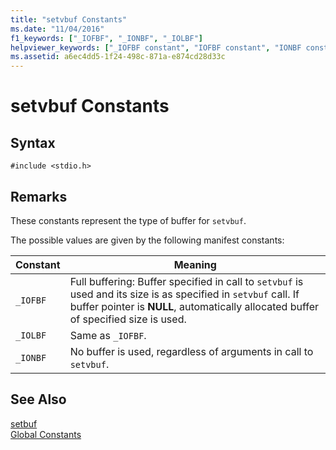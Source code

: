 ```yaml
---
title: "setvbuf Constants"
ms.date: "11/04/2016"
f1_keywords: ["_IOFBF", "_IONBF", "_IOLBF"]
helpviewer_keywords: ["_IOFBF constant", "IOFBF constant", "IONBF constant", "_IOLBF constant", "IOLBF constant", "_IONBF constant"]
ms.assetid: a6ec4dd5-1f24-498c-871a-e874cd28d33c
---
```

# setvbuf Constants

## Syntax

```
#include <stdio.h>
```

## Remarks

These constants represent the type of buffer for `setvbuf`.

The possible values are given by the following manifest constants:

|Constant|Meaning|
|--------------|-------------|
|`_IOFBF`|Full buffering: Buffer specified in call to `setvbuf` is used and its size is as specified in `setvbuf` call. If buffer pointer is **NULL**, automatically allocated buffer of specified size is used.|
|`_IOLBF`|Same as `_IOFBF`.|
|`_IONBF`|No buffer is used, regardless of arguments in call to `setvbuf`.|

## See Also

[setbuf](../c-runtime-library/reference/setbuf.md)<br/>
[Global Constants](../c-runtime-library/global-constants.md)
